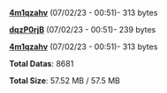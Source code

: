 [**4m1qzahv**](/data/4m1qzahv.txt) (07/02/23 - 00:51)- 313 bytes

[**dqzP0rjB**](/data/dqzP0rjB.txt) (07/02/23 - 00:51)- 239 bytes

[**4m1qzahv**](/data/4m1qzahv.txt) (07/02/23 - 00:51)- 313 bytes

**Total Datas**: 8681

**Total Size**: 57.52 MB / 57.5 MB